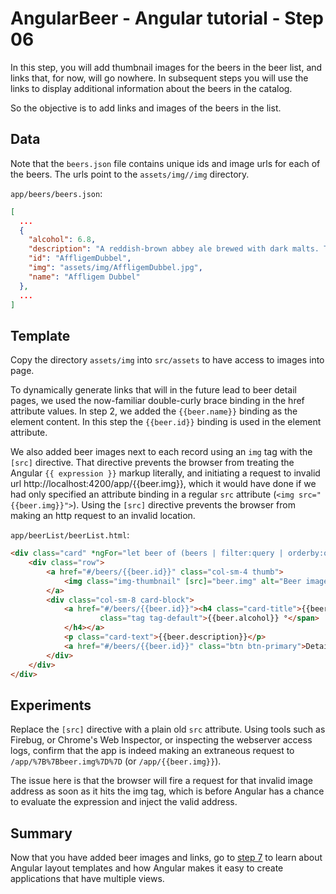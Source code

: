 # AngularBeer - Angular tutorial - Step 06 #

In this step, you will add thumbnail images for the beers in the beer list, and links that, for now, will go nowhere. In subsequent steps you will use the links to display additional information about the beers in the catalog.

So the objective is to add links and images of the beers in the list.

## Data ##

Note that the `beers.json` file contains unique ids and image urls for each of the beers. The urls point to the `assets/img//img` directory.

`app/beers/beers.json`:

```json
[
  ...
  {
    "alcohol": 6.8,
    "description": "A reddish-brown abbey ale brewed with dark malts. The secondary fermentation gives a fruity aroma and a unique spicy character with a distinctive aftertaste. Secondary fermentation in the bottle.",
    "id": "AffligemDubbel",
    "img": "assets/img/AffligemDubbel.jpg",
    "name": "Affligem Dubbel"
  },
  ...
]
```


## Template ##

Copy the directory `assets/img` into `src/assets` to have access to images into page.

To dynamically generate links that will in the future lead to beer detail pages, we used the now-familiar double-curly brace binding in the href attribute values. In step 2, we added the `{{beer.name}}` binding as the element content. In this step the `{{beer.id}}` binding is used in the element attribute.

We also added beer images next to each record using an `img` tag with the `[src]` directive. That directive prevents the browser from treating the Angular `{{ expression }}` markup literally, and initiating a request to invalid url http://localhost:4200/app/{{beer.img}}, which it would have done if we had only specified an attribute binding in a regular `src` attribute (`<img src="{{beer.img}}">`). Using the `[src]` directive prevents the browser from making an http request to an invalid location.

`app/beerList/beerList.html`:

```html
<div class="card" *ngFor="let beer of (beers | filter:query | orderby:orderProp)">
    <div class="row">
        <a href="#/beers/{{beer.id}}" class="col-sm-4 thumb">
            <img class="img-thumbnail" [src]="beer.img" alt="Beer image"/>
        </a>
        <div class="col-sm-8 card-block">
            <a href="#/beers/{{beer.id}}"><h4 class="card-title">{{beer.name}} <span
                    class="tag tag-default">{{beer.alcohol}} °</span>
            </h4></a>
            <p class="card-text">{{beer.description}}</p>
            <a href="#/beers/{{beer.id}}" class="btn btn-primary">Detail</a>
        </div>
    </div>
</div>
```

## Experiments ##

Replace the `[src]` directive with a plain old `src` attribute. Using tools such as Firebug, or Chrome's Web Inspector, or inspecting the webserver access logs, confirm that the app is indeed making an extraneous request to `/app/%7B%7Bbeer.img%7D%7D` (or `/app/{{beer.img}}`).

The issue here is that the browser will fire a request for that invalid image address as soon as it hits the img tag, which is before Angular has a chance to evaluate the expression and inject the valid address.

## Summary ##

Now that you have added beer images and links, go to [step 7](../step-07) to learn about Angular layout templates and how Angular makes it easy to create applications that have multiple views.
